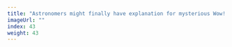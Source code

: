 ```yaml
---
title: "Astronomers might finally have explanation for mysterious Wow! signal"
imageUrl: ""
index: 43
weight: 43
---
```

